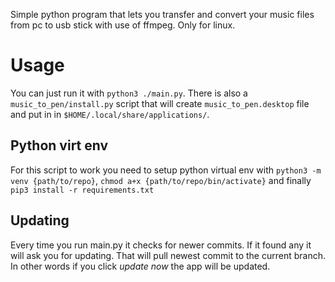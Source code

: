 Simple python program that lets you transfer and convert your music files from pc to usb stick with use of ffmpeg. Only for linux.

# Usage

You can just run it with `python3 ./main.py`. There is also a `music_to_pen/install.py` script that will create `music_to_pen.desktop` file and put in in `$HOME/.local/share/applications/`.

## Python virt env

For this script to work you need to setup python virtual env with `python3 -m venv {path/to/repo}`, `chmod a+x {path/to/repo/bin/activate}` and finally `pip3 install -r requirements.txt`

## Updating

Every time you run main.py it checks for newer commits. If it found any it will ask you for updating. That will pull newest commit to the current branch. In other words if you click *update now* the app will be updated. 
